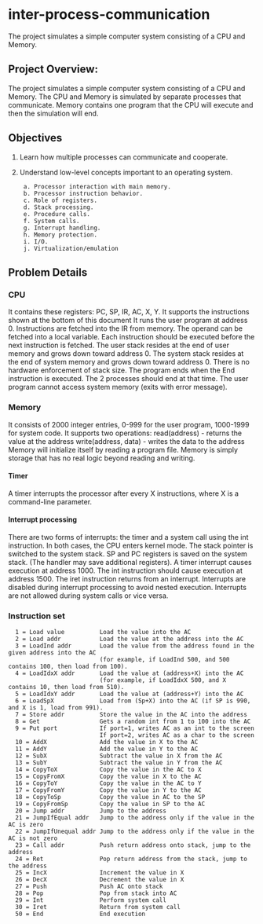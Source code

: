# inter-process-communication
The project simulates a simple computer system consisting of a CPU and Memory.

## Project Overview:

The project simulates a simple computer system consisting of a CPU and Memory.
The CPU and Memory is simulated by separate processes that communicate.
Memory contains one program that the CPU will execute and then the simulation will end.

## Objectives

1)	Learn how multiple processes can communicate and cooperate.
2)	Understand low-level concepts important to an operating system. 

         a.	Processor interaction with main memory.
         b.	Processor instruction behavior.
         c.	Role of registers.
         d.	Stack processing.
         e.	Procedure calls.	
         f.	System calls.
         g.	Interrupt handling.
         h.	Memory protection.
         i.	I/O.
         j.	Virtualization/emulation

## Problem Details

### CPU
   It contains these registers:  PC, SP, IR, AC, X, Y.
   It supports the instructions shown at the bottom of this document
   It runs the user program at address 0.
   Instructions are fetched into the IR from memory.  The operand can be fetched into a local variable.
   Each instruction should be executed before the next instruction is fetched.
   The user stack resides at the end of user memory and grows down toward address 0.
   The system stack resides at the end of system memory and grows down toward address 0.
   There is no hardware enforcement of stack size.
   The program ends when the End instruction is executed.  The 2 processes should end at that time.
   The user program cannot access system memory (exits with error message).
   
### Memory
   It consists of 2000 integer entries, 0-999 for the user program, 1000-1999 for system code.
   It supports two operations:
       read(address) -  returns the value at the address
       write(address, data) - writes the data to the address
   Memory will initialize itself by reading a program file.
   Memory is simply storage that has no real logic beyond reading and writing.
 
   #### Timer
   A timer interrupts the processor after every X instructions, where X is a command-line parameter.

   #### Interrupt processing
  There are two forms of interrupts:  the timer and a system call using the int instruction.
  In both cases, the CPU enters kernel mode.
  The stack pointer is switched to the system stack.
  SP and PC registers is saved on the system stack.  (The handler may save additional registers). 
  A timer interrupt causes execution at address 1000.
  The int instruction should cause execution at address 1500.
  The iret instruction returns from an interrupt.
  Interrupts are disabled during interrupt processing to avoid nested execution.
  Interrupts are not allowed during system calls or vice versa.

### Instruction set
   
      1 = Load value          Load the value into the AC
      2 = Load addr           Load the value at the address into the AC
      3 = LoadInd addr        Load the value from the address found in the given address into the AC
                              (for example, if LoadInd 500, and 500 contains 100, then load from 100).
      4 = LoadIdxX addr       Load the value at (address+X) into the AC
                              (for example, if LoadIdxX 500, and X contains 10, then load from 510).
      5 = LoadIdxY addr       Load the value at (address+Y) into the AC
      6 = LoadSpX             Load from (Sp+X) into the AC (if SP is 990, and X is 1, load from 991).
      7 = Store addr          Store the value in the AC into the address
      8 = Get                 Gets a random int from 1 to 100 into the AC
      9 = Put port            If port=1, writes AC as an int to the screen
                              If port=2, writes AC as a char to the screen
      10 = AddX               Add the value in X to the AC
      11 = AddY               Add the value in Y to the AC
      12 = SubX               Subtract the value in X from the AC
      13 = SubY               Subtract the value in Y from the AC
      14 = CopyToX            Copy the value in the AC to X
      15 = CopyFromX          Copy the value in X to the AC
      16 = CopyToY            Copy the value in the AC to Y
      17 = CopyFromY          Copy the value in Y to the AC
      18 = CopyToSp           Copy the value in AC to the SP
      19 = CopyFromSp         Copy the value in SP to the AC 
      20 = Jump addr          Jump to the address
      21 = JumpIfEqual addr   Jump to the address only if the value in the AC is zero
      22 = JumpIfUnequal addr Jump to the address only if the value in the AC is not zero
      23 = Call addr          Push return address onto stack, jump to the address
      24 = Ret                Pop return address from the stack, jump to the address
      25 = IncX               Increment the value in X
      26 = DecX               Decrement the value in X
      27 = Push               Push AC onto stack
      28 = Pop                Pop from stack into AC
      29 = Int                Perform system call
      30 = Iret               Return from system call
      50 = End                End execution

  
